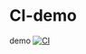 # CI-demo
demo
[![CI](https://github.com/holdingline/CI-demo/actions/workflows/blank.yml/badge.svg)](https://github.com/holdingline/CI-demo/actions/workflows/blank.yml)
